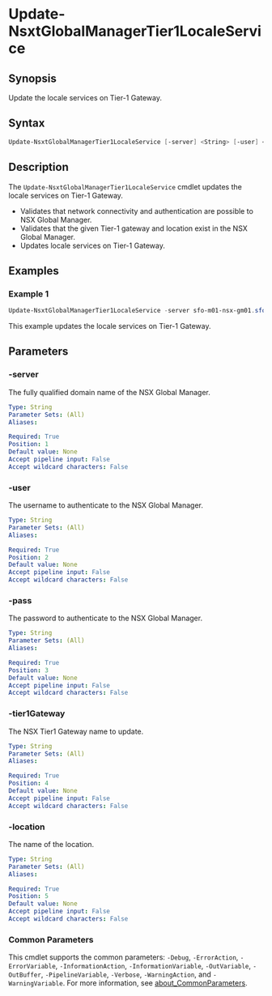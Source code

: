# Update-NsxtGlobalManagerTier1LocaleService

## Synopsis

Update the locale services on Tier-1 Gateway.

## Syntax

```powershell
Update-NsxtGlobalManagerTier1LocaleService [-server] <String> [-user] <String> [-pass] <String> [-tier1Gateway] <String> [-location] <String> [<CommonParameters>]
```

## Description

The `Update-NsxtGlobalManagerTier1LocaleService` cmdlet updates the locale services on Tier-1 Gateway.

- Validates that network connectivity and authentication are possible to NSX Global Manager.
- Validates that the given Tier-1 gateway and location exist in the NSX Global Manager.
- Updates locale services on Tier-1 Gateway.

## Examples

### Example 1

```powershell
Update-NsxtGlobalManagerTier1LocaleService -server sfo-m01-nsx-gm01.sfo.rainpole.io -user admin -pass VMw@re1!VMw@re1! -tier1Gateway lax-m01-ec01-t1-gw01 -location lax-m01
```

This example updates the locale services on Tier-1 Gateway.

## Parameters

### -server

The fully qualified domain name of the NSX Global Manager.

```yaml
Type: String
Parameter Sets: (All)
Aliases:

Required: True
Position: 1
Default value: None
Accept pipeline input: False
Accept wildcard characters: False
```

### -user

The username to authenticate to the NSX Global Manager.

```yaml
Type: String
Parameter Sets: (All)
Aliases:

Required: True
Position: 2
Default value: None
Accept pipeline input: False
Accept wildcard characters: False
```

### -pass

The password to authenticate to the NSX Global Manager.

```yaml
Type: String
Parameter Sets: (All)
Aliases:

Required: True
Position: 3
Default value: None
Accept pipeline input: False
Accept wildcard characters: False
```

### -tier1Gateway

The NSX Tier1 Gateway name to update.

```yaml
Type: String
Parameter Sets: (All)
Aliases:

Required: True
Position: 4
Default value: None
Accept pipeline input: False
Accept wildcard characters: False
```

### -location

The name of the location.

```yaml
Type: String
Parameter Sets: (All)
Aliases:

Required: True
Position: 5
Default value: None
Accept pipeline input: False
Accept wildcard characters: False
```

### Common Parameters

This cmdlet supports the common parameters: `-Debug`, `-ErrorAction`, `-ErrorVariable`, `-InformationAction`, `-InformationVariable`, `-OutVariable`, `-OutBuffer`, `-PipelineVariable`, `-Verbose`, `-WarningAction`, and `-WarningVariable`. For more information, see [about_CommonParameters](http://go.microsoft.com/fwlink/?LinkID=113216).
